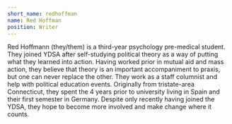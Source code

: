 ```yaml
---
short_name: redhoffman
name: Red Hoffman
position: Writer
---
```


Red Hoffmann (they/them) is a third-year psychology pre-medical student. They joined YDSA after self-studying political theory as a way of putting what they learned into action. Having worked prior in mutual aid and mass action, they believe that theory is an important accompaniment to praxis, but one can never replace the other. They work as a staff columnist and help with political education events. Originally from tristate-area Connecticut, they spent the 4 years prior to university living in Spain and their first semester in Germany. Despite only recently having joined the YDSA, they hope to become more involved and make change where it counts.
